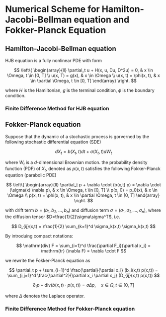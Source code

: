 
# Numerical Scheme for Hamilton-Jacobi-Bellman equation and Fokker-Planck Equation


## Hamilton-Jacobi-Bellman equation

HJB equation is a fully nonlinear PDE with form

$$
\left\{
    \begin{array}{ll}
        \partial_t u + H(x, u, Du, D^2u) = 0, & x \in \Omega, t \in [0, T] \\
        u(x, T) = g(x), & x \in \Omega \\
        u(x, t) = \phi(x, t), & x \in \partial \Omega, t \in [0, T]
    \end{array}
\right.
$$

where $H$ is the Hamiltonian, $g$ is the terminal condition, $\phi$ is the boundary condition.

### Finite Difference Method for HJB equation


## Fokker-Planck equation

Suppose that the dynamic of a stochastic process is gorverned by the following stochastic differential equation (SDE)

$$
dX_t = b(X_t,t) dt + \sigma(X_t,t) dW_t
$$

where $W_t$ is a $d$-dimensional Brownian motion. the probability density function (PDF) of $X_t$, denoted as $p(x,t)$ satisfies the following Fokker-Planck equation (parabolic PDE)

$$
\left\{
    \begin{array}{ll}
        \partial_t p + \nabla \cdot (b(x,t) p) = \nabla \cdot (\sigma(x) \nabla p), & x \in \Omega, t \in [0, T] \\
        p(x, 0) = p_0(x), & x \in \Omega \\
        p(x, t) = \phi(x, t), & x \in \partial \Omega, t \in [0, T]
    \end{array}
\right.
$$

with drift term $b = (b_1,b_2,\ldots,b_n)$ and diffusion term $\sigma = (\sigma_1,\sigma_2,\ldots,\sigma_n)$, where the diffusion tensor $D=\frac{1}{2}\sigma\sigma^T$, i.e.

$$
D_{ij}(x,t) = \frac{1}{2} \sum_{k=1}^d \sigma_k(x,t) \sigma_k(x,t)
$$

By introduing compact notations:

$$
\mathrm{div} F = \sum_{i=1}^d \frac{\partial F_i}{\partial x_i} = \mathrm{tr} (\nabla F) = \nabla \cdot F
$$

we rewrite the Fokker-Planck equation as


$$
\partial_t p + \sum_{i=1}^d \frac{\partial}{\partial x_i} (b_i(x,t) p(x,t)) = \sum_{i,j=1}^d \frac{\partial^2}{\partial x_i \partial x_j} (D_{ij}(x,t) p(x,t))
$$

$$
        \partial_t p + \mathrm{div} (b(x,t)\cdot p(x,t)) = \sigma \Delta p, \quad x \in \Omega, t \in [0, T] 
$$

where $\Delta$ denotes the Laplace operator.



### Finite Difference Method for Fokker-Planck equation